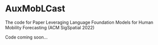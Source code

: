 # AuxMobLCast

The code for Paper Leveraging Language Foundation Models for Human Mobility Forecasting (ACM SigSpatial 2022)

Code coming soon...
